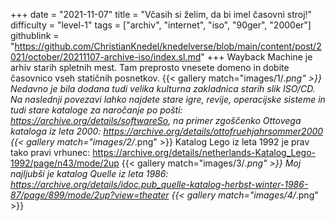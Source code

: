 +++
date = "2021-11-07"
title = "Včasih si želim, da bi imel časovni stroj!"
difficulty = "level-1"
tags = ["archiv", "internet", "iso", "90ger", "2000er"]
githublink = "https://github.com/ChristianKnedel/knedelverse/blob/main/content/post/2021/october/20211107-archive-iso/index.sl.md"
+++
Wayback Machine je arhiv starih spletnih mest. Tam preprosto vnesete domeno in dobite časovnico vseh statičnih posnetkov.
{{< gallery match="images/1/*.png" >}}
Nedavno je bila dodana tudi velika kulturna zakladnica starih slik ISO/CD. Na naslednji povezavi lahko najdete stare igre, revije, operacijske sisteme in tudi stare kataloge za naročanje po pošti: https://archive.org/details/softwareSo, na primer zgoščenko Ottovega kataloga iz leta 2000: https://archive.org/details/ottofruehjahrsommer2000
{{< gallery match="images/2/*.png" >}}
Katalog Lego iz leta 1992 je prav tako pravi vrhunec: https://archive.org/details/netherlands-Katalog_Lego-1992/page/n43/mode/2up
{{< gallery match="images/3/*.png" >}}
Moj najljubši je katalog Quelle iz leta 1986: https://archive.org/details/idoc.pub_quelle-katalog-herbst-winter-1986-87/page/899/mode/2up?view=theater
{{< gallery match="images/4/*.png" >}}